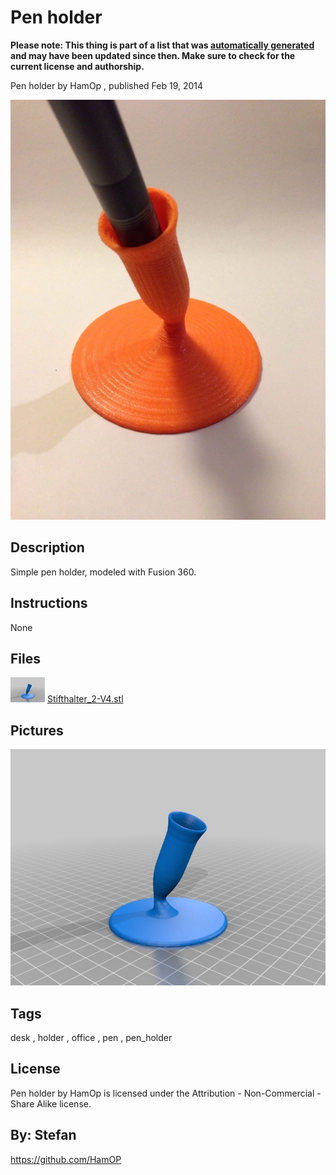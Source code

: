 Pen holder
===============
**Please note: This thing is part of a list that was [automatically generated](https://github.com/carlosgs/export-things) and may have been updated since then. Make sure to check for the current license and authorship.**  

Pen holder  by HamOp , published Feb 19, 2014

![Image](img/image_display_large.jpg)

Description
--------
Simple pen holder, modeled with Fusion 360.

Instructions
--------
None

Files
--------
[![Image](img/Stifthalter_2-V4_preview_tinycard.jpg)](Stifthalter_2-V4.stl)
 [ Stifthalter_2-V4.stl](Stifthalter_2-V4.stl)  



Pictures
--------
![Image](img/Stifthalter_2-V4_display_large.jpg)


Tags
--------
desk , holder , office , pen , pen_holder  

  

License
--------
Pen holder by HamOp is licensed under the Attribution - Non-Commercial - Share Alike license.  



By: Stefan
--------
<https://github.com/HamOP>